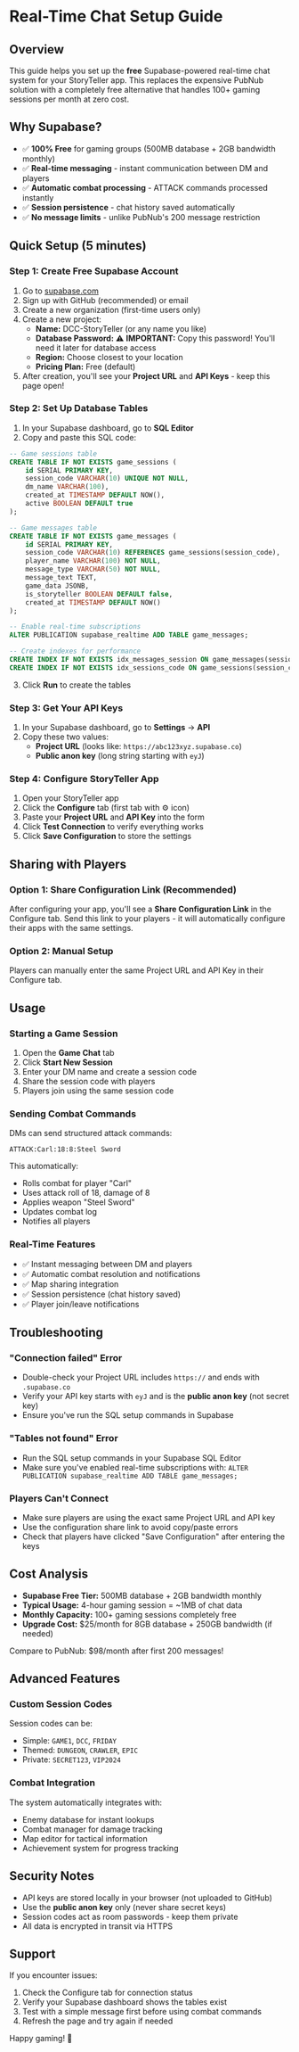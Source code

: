 # Real-Time Chat Setup Guide

## Overview
This guide helps you set up the **free** Supabase-powered real-time chat system for your StoryTeller app. This replaces the expensive PubNub solution with a completely free alternative that handles 100+ gaming sessions per month at zero cost.

## Why Supabase?
- ✅ **100% Free** for gaming groups (500MB database + 2GB bandwidth monthly)
- ✅ **Real-time messaging** - instant communication between DM and players
- ✅ **Automatic combat processing** - ATTACK commands processed instantly
- ✅ **Session persistence** - chat history saved automatically
- ✅ **No message limits** - unlike PubNub's 200 message restriction

## Quick Setup (5 minutes)

### Step 1: Create Free Supabase Account
1. Go to [supabase.com](https://supabase.com/dashboard/sign-up)
2. Sign up with GitHub (recommended) or email
3. Create a new organization (first-time users only)
4. Create a new project:
   - **Name:** DCC-StoryTeller (or any name you like)
   - **Database Password:** ⚠️ **IMPORTANT:** Copy this password! You'll need it later for database access
   - **Region:** Choose closest to your location
   - **Pricing Plan:** Free (default)
5. After creation, you'll see your **Project URL** and **API Keys** - keep this page open!

### Step 2: Set Up Database Tables
1. In your Supabase dashboard, go to **SQL Editor**
2. Copy and paste this SQL code:

```sql
-- Game sessions table
CREATE TABLE IF NOT EXISTS game_sessions (
    id SERIAL PRIMARY KEY,
    session_code VARCHAR(10) UNIQUE NOT NULL,
    dm_name VARCHAR(100),
    created_at TIMESTAMP DEFAULT NOW(),
    active BOOLEAN DEFAULT true
);

-- Game messages table  
CREATE TABLE IF NOT EXISTS game_messages (
    id SERIAL PRIMARY KEY,
    session_code VARCHAR(10) REFERENCES game_sessions(session_code),
    player_name VARCHAR(100) NOT NULL,
    message_type VARCHAR(50) NOT NULL,
    message_text TEXT,
    game_data JSONB,
    is_storyteller BOOLEAN DEFAULT false,
    created_at TIMESTAMP DEFAULT NOW()
);

-- Enable real-time subscriptions
ALTER PUBLICATION supabase_realtime ADD TABLE game_messages;

-- Create indexes for performance
CREATE INDEX IF NOT EXISTS idx_messages_session ON game_messages(session_code, created_at);
CREATE INDEX IF NOT EXISTS idx_sessions_code ON game_sessions(session_code);
```

3. Click **Run** to create the tables

### Step 3: Get Your API Keys
1. In your Supabase dashboard, go to **Settings** → **API**
2. Copy these two values:
   - **Project URL** (looks like: `https://abc123xyz.supabase.co`)
   - **Public anon key** (long string starting with `eyJ`)

### Step 4: Configure StoryTeller App
1. Open your StoryTeller app
2. Click the **Configure** tab (first tab with ⚙️ icon)
3. Paste your **Project URL** and **API Key** into the form
4. Click **Test Connection** to verify everything works
5. Click **Save Configuration** to store the settings

## Sharing with Players

### Option 1: Share Configuration Link (Recommended)
After configuring your app, you'll see a **Share Configuration Link** in the Configure tab. Send this link to your players - it will automatically configure their apps with the same settings.

### Option 2: Manual Setup
Players can manually enter the same Project URL and API Key in their Configure tab.

## Usage

### Starting a Game Session
1. Open the **Game Chat** tab
2. Click **Start New Session**
3. Enter your DM name and create a session code
4. Share the session code with players
5. Players join using the same session code

### Sending Combat Commands
DMs can send structured attack commands:
```
ATTACK:Carl:18:8:Steel Sword
```
This automatically:
- Rolls combat for player "Carl"
- Uses attack roll of 18, damage of 8
- Applies weapon "Steel Sword"
- Updates combat log
- Notifies all players

### Real-Time Features
- ✅ Instant messaging between DM and players
- ✅ Automatic combat resolution and notifications
- ✅ Map sharing integration
- ✅ Session persistence (chat history saved)
- ✅ Player join/leave notifications

## Troubleshooting

### "Connection failed" Error
- Double-check your Project URL includes `https://` and ends with `.supabase.co`
- Verify your API key starts with `eyJ` and is the **public anon key** (not secret key)
- Ensure you've run the SQL setup commands in Supabase

### "Tables not found" Error
- Run the SQL setup commands in your Supabase SQL Editor
- Make sure you've enabled real-time subscriptions with: `ALTER PUBLICATION supabase_realtime ADD TABLE game_messages;`

### Players Can't Connect
- Make sure players are using the exact same Project URL and API key
- Use the configuration share link to avoid copy/paste errors
- Check that players have clicked "Save Configuration" after entering the keys

## Cost Analysis
- **Supabase Free Tier:** 500MB database + 2GB bandwidth monthly
- **Typical Usage:** 4-hour gaming session = ~1MB of chat data
- **Monthly Capacity:** 100+ gaming sessions completely free
- **Upgrade Cost:** $25/month for 8GB database + 250GB bandwidth (if needed)

Compare to PubNub: $98/month after first 200 messages!

## Advanced Features

### Custom Session Codes
Session codes can be:
- Simple: `GAME1`, `DCC`, `FRIDAY`
- Themed: `DUNGEON`, `CRAWLER`, `EPIC`
- Private: `SECRET123`, `VIP2024`

### Combat Integration
The system automatically integrates with:
- Enemy database for instant lookups
- Combat manager for damage tracking
- Map editor for tactical information
- Achievement system for progress tracking

## Security Notes
- API keys are stored locally in your browser (not uploaded to GitHub)
- Use the **public anon key** only (never share secret keys)
- Session codes act as room passwords - keep them private
- All data is encrypted in transit via HTTPS

## Support
If you encounter issues:
1. Check the Configure tab for connection status
2. Verify your Supabase dashboard shows the tables exist
3. Test with a simple message first before using combat commands
4. Refresh the page and try again if needed

Happy gaming! 🎲
